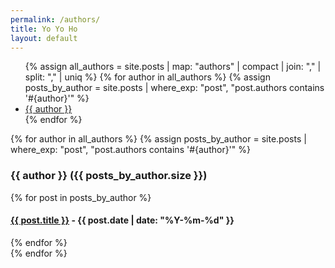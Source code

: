 ```yaml
---
permalink: /authors/
title: Yo Yo Ho
layout: default
---
```


<ul class="author-cloud">
{% assign all_authors = site.posts | map: "authors" | compact | join: "," | split: "," | uniq %}
{% for author in all_authors %}
  {% assign posts_by_author = site.posts | where_exp: "post", "post.authors contains '#{author}'" %}
  <li style="font-size: {{ posts_by_author.size | times: 100 | divided_by: site.posts.size | plus: 70 }}%">
    <a href="#{{ author | slugize }}">
      {{ author }}
    </a>
  </li>
{% endfor %}
</ul>

<div id="archives">
{% for author in all_authors %}
  {% assign posts_by_author = site.posts | where_exp: "post", "post.authors contains '#{author}'" %}
  <div class="archive-group">
    <h3 id="{{ author | slugize }}">{{ author }} ({{ posts_by_author.size }})</h3>
    <a name="{{ author | slugize }}"></a>
    {% for post in posts_by_author %}
    <article class="archive-item">
      <h4><a href="{{ post.url | relative_url }}">{{ post.title }}</a> - {{ post.date | date: "%Y-%m-%d" }}</h4>
    </article>
    {% endfor %}
  </div>
{% endfor %}
</div>

